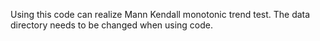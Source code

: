 Using this code can realize Mann Kendall monotonic trend test. The data directory needs to be changed when using code.
